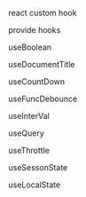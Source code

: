react custom hook

provide hooks

useBoolean

useDocumentTitle

useCountDown

useFuncDebounce

useInterVal

useQuery

useThrottle

useSessonState

useLocalState
